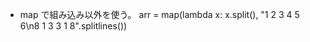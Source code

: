 + map で組み込み以外を使う。
arr = map(lambda x: x.split(), "1 2 3 4 5 6\n8 1 3 3 1 8".splitlines())                  

